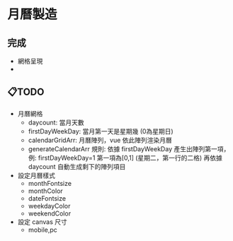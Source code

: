 # 月曆製造
## 完成
- 網格呈現
- 

## 📋TODO
- 月曆網格 
    - daycount: 當月天數 
    - firstDayWeekDay: 當月第一天是星期幾 (0為星期日) 
    - calendarGridArr: 月曆陣列，vue 依此陣列渲染月曆 
    - generateCalendarArr 規則: 
        依據 firstDayWeekDay 產生出陣列第一項，例: firstDayWeekDay=1 第一項為[0,1] (星期二，第一行的二格) 
        再依據 daycount 自動生成剩下的陣列項目
- 設定月曆樣式
    - monthFontsize
    - monthColor
    - dateFontsize
    - weekdayColor
    - weekendColor
- 設定 canvas 尺寸
    - mobile,pc